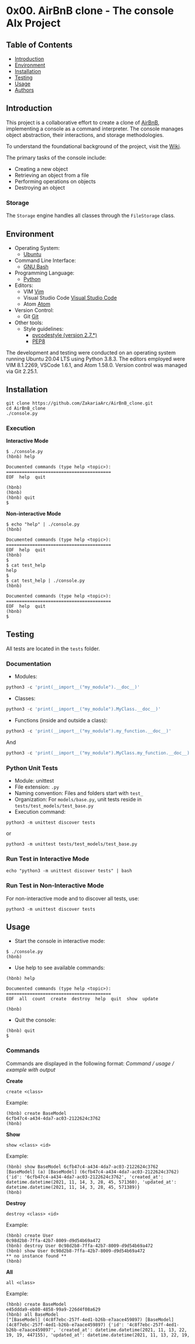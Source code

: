 # 0x00. AirBnB clone - The console Alx Project




## Table of Contents

* [Introduction](#introduction)
* [Environment](#environment)
* [Installation](#installation)
* [Testing](#testing)
* [Usage](#usage)
* [Authors](#authors)

## Introduction

This project is a collaborative effort to create a clone of [AirBnB](https://www.airbnb.com/), implementing a console as a command interpreter. The console manages object abstraction, their interactions, and storage methodologies.

To understand the foundational background of the project, visit the [Wiki](https://github.com/ralexrivero/AirBnB_clone/wiki).

The primary tasks of the console include:

* Creating a new object
* Retrieving an object from a file
* Performing operations on objects
* Destroying an object

### Storage

The `Storage` engine handles all classes through the `FileStorage` class.

## Environment

* Operating System:
  * [Ubuntu](https://ubuntu.com/)
* Command Line Interface:
  * [GNU Bash](https://www.gnu.org/software/bash/)
* Programming Language:
  * [Python](https://www.python.org)
* Editors:
  * VIM [Vim](https://www.vim.org/)
  * Visual Studio Code [Visual Studio Code](https://code.visualstudio.com/)
  * Atom [Atom](https://atom.io/)
* Version Control:
  * Git [Git](https://git-scm.com/)
* Other tools:
  * Style guidelines:
    * [pycodestyle (version 2.7.*)](https://pypi.org/project/pycodestyle/)
    * [PEP8](https://pep8.org/)

The development and testing were conducted on an operating system running Ubuntu 20.04 LTS using Python 3.8.3. The editors employed were VIM 8.1.2269, VSCode 1.6.1, and Atom 1.58.0. Version control was managed via Git 2.25.1.

## Installation

```
git clone https://github.com/ZakariaArc/AirBnB_clone.git
cd AirBnB_clone
./console.py
```

### Execution

**Interactive Mode**

```
$ ./console.py
(hbnb) help

Documented commands (type help <topic>):
========================================
EOF  help  quit

(hbnb)
(hbnb)
(hbnb) quit
$
```

**Non-interactive Mode**

```
$ echo "help" | ./console.py
(hbnb)

Documented commands (type help <topic>):
========================================
EOF  help  quit
(hbnb)
$
$ cat test_help
help
$
$ cat test_help | ./console.py
(hbnb)

Documented commands (type help <topic>):
========================================
EOF  help  quit
(hbnb)
$
```

## Testing

All tests are located in the `tests` folder.

### Documentation

* Modules:

```python
python3 -c 'print(__import__("my_module").__doc__)'
```

* Classes:

```python
python3 -c 'print(__import__("my_module").MyClass.__doc__)'
```

* Functions (inside and outside a class):

```python
python3 -c 'print(__import__("my_module").my_function.__doc__)'
```

And

```python
python3 -c 'print(__import__("my_module").MyClass.my_function.__doc__)'
```

### Python Unit Tests

* Module: unittest
* File extension: `.py`
* Naming convention: Files and folders start with `test_`
* Organization: For `models/base.py`, unit tests reside in `tests/test_models/test_base.py`
* Execution command: 
```
python3 -m unittest discover tests
```
or
```
python3 -m unittest tests/test_models/test_base.py
```

### Run Test in Interactive Mode

```
echo "python3 -m unittest discover tests" | bash
```

### Run Test in Non-Interactive Mode

For non-interactive mode and to discover all tests, use:
```
python3 -m unittest discover tests
```

## Usage

* Start the console in interactive mode:

```
$ ./console.py
(hbnb)
```

* Use help to see available commands:

```
(hbnb) help

Documented commands (type help <topic>):
========================================
EOF  all  count  create  destroy  help  quit  show  update

(hbnb)
```

* Quit the console:

```
(hbnb) quit
$
```

### Commands

Commands are displayed in the following format: *Command / usage / example with output*

**Create**

```
create <class>
```

Example:

```
(hbnb) create BaseModel
6cfb47c4-a434-4da7-ac03-2122624c3762
(hbnb)
```

**Show**

```
show <class> <id>
```

Example:

```
(hbnb) show BaseModel 6cfb47c4-a434-4da7-ac03-2122624c3762
[BaseModel] (a) [BaseModel] (6cfb47c4-a434-4da7-ac03-2122624c3762) {'id': '6cfb47c4-a434-4da7-ac03-2122624c3762', 'created_at': datetime.datetime(2021, 11, 14, 3, 28, 45, 571360), 'updated_at': datetime.datetime(2021, 11, 14, 3, 28, 45, 571389)}
(hbnb)
```

**Destroy**

```
destroy <class> <id>
```

Example:

```
(hbnb) create User
0c98d2b8-7ffa-42b7-8009-d9d54b69a472
(hbnb) destroy User 0c98d2b8-7ffa-42b7-8009-d9d54b69a472
(hbnb) show User 0c98d2b8-7ffa-42b7-8009-d9d54b69a472
** no instance found **
(hbnb)
```

**All**

```
all <class>
```

Example:

```
(hbnb) create BaseModel
e45ddda9-eb80-4858-99a9-226d4f08a629
(hbnb) all BaseModel
["[BaseModel] (4c8f7ebc-257f-4ed1-b26b-e7aace459897) [BaseModel] (4c8f7ebc-257f-4ed1-b26b-e7aace459897) {'id': '4c8f7ebc-257f-4ed1-b26b-e7aace459897', 'created_at': datetime.datetime(2021, 11, 13, 22, 19, 19, 447155), 'updated_at': datetime.datetime(2021, 11, 13, 22, 19,

